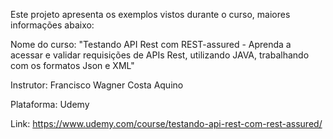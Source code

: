 Este projeto apresenta os exemplos vistos durante o curso, maiores informações abaixo:

Nome do curso: "Testando API Rest com REST-assured - Aprenda a acessar e validar requisições de APIs Rest, utilizando JAVA, trabalhando com os formatos Json e XML"

Instrutor: Francisco Wagner Costa Aquino

Plataforma: Udemy

Link: https://www.udemy.com/course/testando-api-rest-com-rest-assured/
